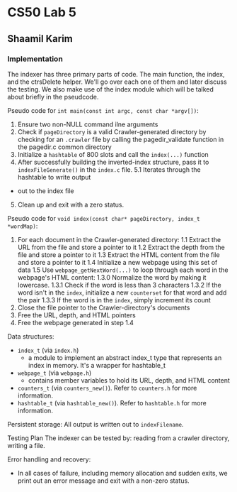 # CS50 Lab 5
## Shaamil Karim

### Implementation

The indexer has three primary parts of code. The main function, the index, and the ctrsDelete helper. We'll go over each one of them and later discuss the testing. We also make use of the index module which will be talked about briefly in the pseudcode.

Pseudo code for `int main(const int argc, const char *argv[])`:
1. Ensure two non-NULL command ilne arguments
2. Check if `pageDirectory` is a valid Crawler-generated directory by checking for an `.crawler` file by calling the pagedir_validate function in the pagedir.c common directory
3. Initialize a `hashtable` of 800 slots and call the `index(...)` function 
4. After successfully building the inverted-index structure, pass it to `indexFileGenerate()` in the `index.c` file.
    5.1 Iterates through the hashtable to write output
 * out to the index file
5. Clean up and exit with a zero status.

Pseudo code for `void index(const char* pageDirectory, index_t *wordMap)`:
1. For each document in the Crawler-generated directory:
    1.1 Extract the URL from the file and store a pointer to it
    1.2 Extract the depth from the file and store a pointer to it
    1.3 Extract the HTML content from the file and store a pointer to it
    1.4 Initialize a new webpage using this set of data
    1.5 Use `webpage_getNextWord(...)` to loop through each word in the webpage's HTML content:
        1.3.0 Normalize the word by making it lowercase.
        1.3.1 Check if the word is less than 3 characters
        1.3.2 If the word isn't in the `index`, initialize a new `counterset` for that word and add the pair
        1.3.3 If the word is in the `index`, simply increment its count  
2. Close the file pointer to the Crawler-directory's documents
3. Free the URL, depth, and HTML pointers
4. Free the webpage generated in step 1.4  

Data structures:
* `index_t` (via `index.h`)
  * a module to implement an abstract index_t type that represents an index in memory. It's a wrapper for hashtable_t
* `webpage_t` (via `webpage.h`)
  * contains member variables to hold its URL, depth, and HTML content
* `counters_t` (via `counters_new()`). Refer to `counters.h` for more information.
* `hashtable_t` (via `hashtable_new()`). Refer to `hashtable.h` for more information.

Persistent storage:
All output is written out to `indexFilename`.

Testing Plan
The indexer can be tested by:
reading from a crawler directory, writing a file.

Error handling and recovery:
* In all cases of failure, including memory allocation and sudden exits, we print out an error message and exit with a non-zero status.
